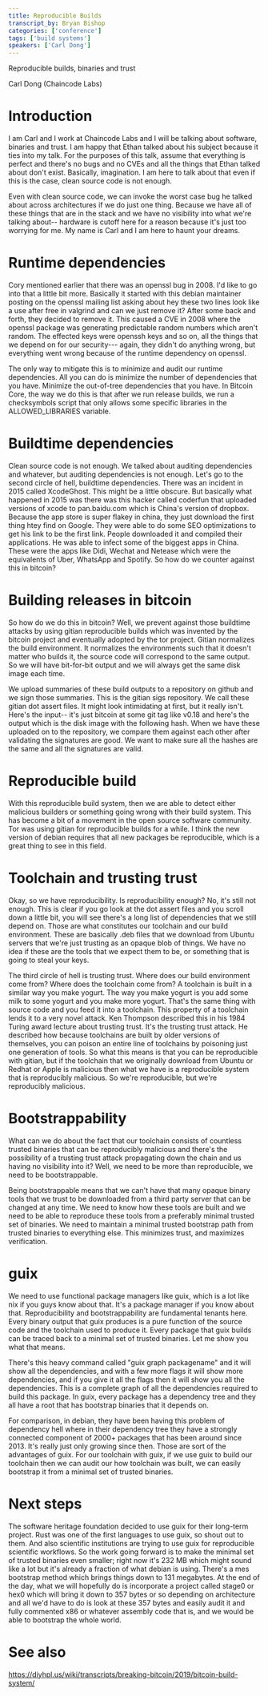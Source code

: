 ```yaml
---
title: Reproducible Builds
transcript_by: Bryan Bishop
categories: ['conference']
tags: ['build systems']
speakers: ['Carl Dong']
---
```


Reproducible builds, binaries and trust

Carl Dong (Chaincode Labs)

# Introduction

I am Carl and I work at Chaincode Labs and I will be talking about software, binaries and trust. I am happy that Ethan talked about his subject because it ties into my talk. For the purposes of this talk, assume that everything is perfect and there's no bugs and no CVEs and all the things that Ethan talked about don't exist. Basically, imagination. I am here to talk about that even if this is the case, clean source code is not enough.

Even with clean source code, we can invoke the worst case bug he talked about across architectures if we do just one thing. Because we have all of these things that are in the stack and we have no visibility into what we're talking about-- hardware is cutoff here for a reason because it's just too worrying for me. My name is Carl and I am here to haunt your dreams.

# Runtime dependencies

Cory mentioned earlier that there was an openssl bug in 2008. I'd like to go into that a little bit more. Basically it started with this debian maintainer posting on the openssl mailing list asking about hey these two lines look like a use after free in valgrind and can we just remove it? After some back and forth, they decided to remove it. This caused a CVE in 2008 where the openssl package was generating predictable random numbers which aren't random. The effected keys were openssh keys and so on, all the things that we depend on for our security--- again, they didn't do anything wrong, but everything went wrong because of the runtime dependency on openssl.

The only way to mitigate this is to minimize and audit our runtime dependencies. All you can do is minimize the number of dependencies that you have. Minimize the out-of-tree dependencies that you have. In Bitcoin Core, the way we do this is that after we run release builds, we run a checksymbols script that only allows some specific libraries in the ALLOWED\_LIBRARIES variable.

# Buildtime dependencies

Clean source code is not enough. We talked about auditing dependencies and whatever, but auditing dependencies is not enough. Let's go to the second circle of hell, buildtime dependencies. There was an incident in 2015 called XcodeGhost. This might be a little obscure. But basically what happened in 2015 was there was this hacker called coderfun that uploaded versions of xcode to pan.baidu.com which is China's version of dropbox. Because the app store is super flakey in china, they just download the first thing htey find on Google. They were able to do some SEO optimizations to get his link to be the first link. People downloaded it and compiled their applications. He was able to infect some of the biggest apps in China. These were the apps like Didi, Wechat and Netease which were the equivalents of Uber, WhatsApp and Spotify. So how do we counter against this in bitcoin?

# Building releases in bitcoin

So how do we do this in bitcoin? Well, we prevent against those buildtime attacks by using gitian reproducible builds which was invented by the bitcoin project and eventually adopted by the tor project. Gitian normalizes the build environment. It normalizes the environments such that it doesn't matter who builds it, the source code will correspond to the same output. So we will have bit-for-bit output and we will always get the same disk image each time.

We upload summaries of these build outputs to a repository on github and we sign those summaries. This is the gitian sigs repository. We call these gitian dot assert files. It might look intimidating at first, but it really isn't. Here's the input-- it's just bitcoin at some git tag like v0.18 and here's the output which is the disk image with the following hash. When we have these uploaded on to the repository, we compare them against each other after validating the signatures are good. We want to make sure all the hashes are the same and all the signatures are valid.

# Reproducible build

With this reproducible build system, then we are able to detect either malicious builders or something going wrong with their build system. This has become a bit of a movement in the open source software community. Tor was using gitian for reproducible builds for a while. I think the new version of debian requires that all new packages be reproducible, which is a great thing to see in this field.

# Toolchain and trusting trust

Okay, so we have reproducibility. Is reproducibility enough? No, it's still not enough.  This is clear if you go look at the dot assert files and you scroll down a little bit, you will see there's a long list of dependencies that we still depend on. Those are what constitutes our toolchain and our build environment. These are basically .deb files that we download from Ubuntu servers that we're just trusting as an opaque blob of things. We have no idea if these are the tools that we expect them to be, or something that is going to steal your keys.

The third circle of hell is trusting trust. Where does our build environment come from? Where does the toolchain come from? A toolchain is built in a similar way you make yogurt. The way you make yogurt is you add some milk to some yogurt and you make more yogurt. That's the same thing with source code and you feed it into a toolchain. This property of a toolchain lends it to a very novel attack. Ken Thompson described this in his 1984 Turing award lecture about trusting trust. It's the trusting trust attack. He described how because toolchains are built by older versions of themselves, you can poison an entire line of toolchains by poisoning just one generation of tools. So what this means is that you can be reproducible with gitian, but if the toolchain that we originally download from Ubuntu or Redhat or Apple is malicious then what we have is a reproducible system that is reproducibly malicious. So we're reproducible, but we're reproducibly malicious.

# Bootstrappability

What can we do about the fact that our toolchain consists of countless trusted binaries that can be reproducibly malicious and there's the possibility of a trusting trust attack propagating down the chain and us having no visibility into it? Well, we need to be more than reproducible, we need to be bootstrappable.

Being bootstrappable means that we can't have that many opaque binary tools that we trust to be downloaded from a third party server that can be changed at any time. We need to know how these tools are built and we need to be able to reproduce these tools from a preferably minimal trusted set of binaries. We need to maintain a minimal trusted bootstrap path from trusted binaries to everything else. This minimizes trust, and maximizes verification.

# guix

We need to use functional package managers like guix, which is a lot like nix if you guys know about that. It's a package manager if you know about that. Reproducibility and bootstrappability are fundamental tenants here. Every binary output that guix produces is a pure function of the source code and the toolchain used to produce it. Every package that guix builds can be traced back to a minimal set of trusted binaries. Let me show you what that means.

There's this heavy command called "guix graph packagename" and it will show all the dependencies, and with a few more flags it will show more dependencies, and if you give it all the flags then it will show you all the dependencies. This is a complete graph of all the dependencies required to build this package. In guix, every package has a dependency tree and they all have a root that has bootstrap binaries that it depends on.

For comparison, in debian, they have been having this problem of dependency hell where in their dependency tree they have a strongly connected component of 2000+ packages that has been around since 2013. It's really just only growing since then. Those are sort of the advantages of guix. For our toolchain with guix, if we use guix to build our toolchain then we can audit our how toolchain was built, we can easily bootstrap it from a minimal set of trusted binaries.

# Next steps

The software heritage foundation decided to use guix for their long-term project. Rust was one of the first languages to use guix, so shout out to them. And also scientific institutions are trying to use guix for reproducible scientific workflows. So the work going forward is to make the minimal set of trusted binaries even smaller; right now it's 232 MB which might sound like a lot but it's already a fraction of what debian is using. There's a mes bootstrap method which brings things down to 131 megabytes. At the end of the day, what we will hopefully do is incorporate a project called stage0 or hex0 which will bring it down to 357 bytes or so depending on architecture and all we'd have to do is look at these 357 bytes and easily audit it and fully commented x86 or whatever assembly code that is, and we would be able to bootstrap the whole world.

# See also

<https://diyhpl.us/wiki/transcripts/breaking-bitcoin/2019/bitcoin-build-system/>

